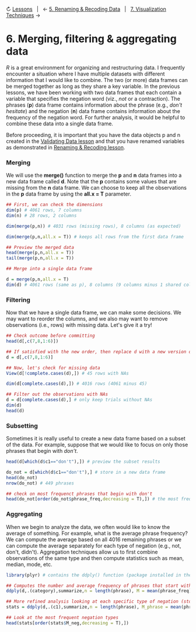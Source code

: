 ↻ [Lessons](../README.md#lessons)&nbsp;&nbsp;&nbsp;|&nbsp;&nbsp;&nbsp;← [5. Renaming & Recoding Data](05-renaming-recoding-data.md)&nbsp;&nbsp;&nbsp;|&nbsp;&nbsp;&nbsp;[7. Visualization Techniques](07-visualization-techniques.md) →

# 6. Merging, filtering & aggregating data

*R* is a great environment for organizing and restructuring data. I frequently encounter a situation where I have multiple datasets with different information that I would like to combine. The two (or more) data frames can be merged together as long as they share a key variable. In the previous lessons, we have been working with two data frames that each contain a variable that specifies the negation word (viz., *not* or a contraction). The phrases (**p**) data frame contains information about the phrase (e.g., *don't hesitate*) and the negation (**n**) data frame contains information about the frequency of the negation word. For further analysis, it would be helpful to combine these data into a single data frame.

Before proceeding, it is important that you have the data objects p and n created in the [Validating Data lesson](04-validating-data.md) and that you have renamed variables as demonstrated in [Renaming & Recoding lesson](05-renaming-recoding-data.md).

### Merging

We will use the **merge()** function to merge the **p** and **n** data frames into a new data frame called **d**. Note that the **p** contains some values that are missing from the **n** data frame. We can choose to keep all the observations in the **p** data frame by using the **all.x = T** parameter.

```r
## First, we can check the dimensions
dim(p) # 4061 rows, 7 columns
dim(n) # 28 rows, 2 columns

dim(merge(p,n)) # 4031 rows (missing rows), 8 columns (as expected)

dim(merge(p,n,all.x = T)) # keeps all rows from the first data frame

## Preview the merged data
head(merge(p,n,all.x = T))
tail(merge(p,n,all.x = T))

## Merge into a single data frame

d = merge(p,n,all.x = T)
dim(d) # 4061 rows (same as p), 8 columns (9 columns minus 1 shared column)
```

### Filtering

Now that we have a single data frame, we can make some decisions. We may want to reorder the columns, and we also may want to remove observations (i.e., rows) with missing data. Let's give it a try!

```r
## Check outcome before committing
head(d[,c(7,8,1:6)])

## If satisfied with the new order, then replace d with a new version of itself (be careful!)
d = d[,c(7,8,1:6)]

## Now, let's check for missing data
View(d[!complete.cases(d),]) # 45 rows with NAs

dim(d[complete.cases(d),]) # 4016 rows (4061 minus 45)

## Filter out the observations with NAs
d = d[complete.cases(d),] # only keep trials without NAs
dim(d)
head(d)
```

### Subsetting

Sometimes it is really useful to create a new data frame based on a subset of the data. For example, suppose that we would like to focus on only those phrases that begin with *don't*.

```r
head(d[which(d$c1=="don't"),]) # preview the subset results

do_not = d[which(d$c1=="don't"),] # store in a new data frame
head(do_not)
nrow(do_not) # 449 phrases

## check on most frequenct phrases that begin with don't
head(do_not[order(do_not$phrase_freq,decreasing = T),]) # the most frequent is "don't know" with 1790 occurrences

```

### Aggregating

When we begin to analyze the data, we often would like to know the average of something. For example, what is the average phrase frequency? We can compute the average based on all 4016 remaining phrases or we can compute the average separately for each type of negation (e.g., not, don't, didn't). Aggregation techniques allow us to first combine observations of the same type and then compute statistics such as mean, median, mode, etc.

```r
library(plyr) # contains the ddply() function (package installed in the software setup lesson)

## Computes the number and average frequency of phrases that start with not or with a contraction
ddply(d,.(category),summarize,n = length(phrase), M = mean(phrase_freq))

## More refined analysis looking at each specific type of negation (store stats in a new data frame)
stats = ddply(d,.(c1),summarize,n = length(phrase), M_phrase = mean(phrase_freq), M_neg = mean(neg_freq))

## Look at the most frequent negation types
head(stats[order(stats$M_neg,decreasing = T),])

```